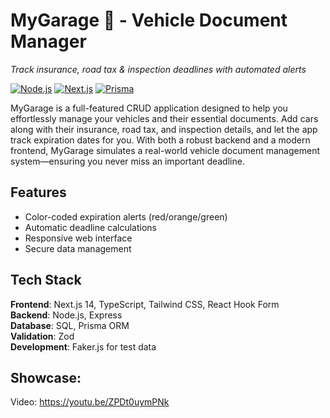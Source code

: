 # MyGarage 🚗 - Vehicle Document Manager  
_Track insurance, road tax & inspection deadlines with automated alerts_

[![Node.js](https://img.shields.io/badge/Node.js-18-green)](https://nodejs.org/)
[![Next.js](https://img.shields.io/badge/Next.js-14-blue)](https://nextjs.org/)
[![Prisma](https://img.shields.io/badge/Prisma-5-orange)](https://prisma.io/)

MyGarage is a full-featured CRUD application designed to help you effortlessly manage your vehicles and their essential documents. Add cars along with their insurance, road tax, and inspection details, and let the app track expiration dates for you. With both a robust backend and a modern frontend, MyGarage simulates a real-world vehicle document management system—ensuring you never miss an important deadline.

## Features

- Color-coded expiration alerts (red/orange/green)
- Automatic deadline calculations  
- Responsive web interface
- Secure data management

## Tech Stack

**Frontend**: Next.js 14, TypeScript, Tailwind CSS, React Hook Form  
**Backend**: Node.js, Express  
**Database**: SQL, Prisma ORM  
**Validation**: Zod  
**Development**: Faker.js for test data

## Showcase:

Video: https://youtu.be/ZPDt0uymPNk
